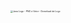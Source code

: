 <img src="https://logodownload.org/wp-content/uploads/2017/04/java-logo-9.png" alt="Java Logo - PNG e Vetor - Download de Logo" style="zoom:25%;" />


